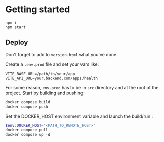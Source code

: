 # Getting started

```
npm i
npm start
```

## Deploy

Don't forget to add to `version.html` what you've done.

Create a `.env.prod` file and set your vars like:

```env
VITE_BASE_URL=/path/to/your/app
VITE_API_URL=your.backend.com/apps/health
```

For some reason, `env.prod` has to be in `src` directory and at the root of the project. Start by building and pushing:

```powershell
docker compose build
docker compose push
```

Set the DOCKER_HOST environment variable and launch the build/run :

```powershell
$env:DOCKER_HOST="<PATH_TO_REMOTE_HOST>"
docker compose pull
docker compose up -d
```
